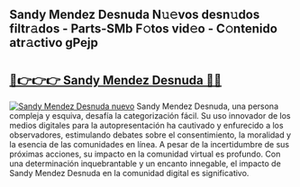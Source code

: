 ## Sandy Mendez Desnuda N𝚞𝚎vos desn𝚞dos filtr𝚊dos - Parts-SMb F𝚘tos vid𝚎o - C𝚘ntenido atr𝚊ctivo gPejp

# <h2><a href="http://mbc39o.tromn.icu/?c=Sandy+Mendez+Desnuda">🔗👉👉👉 Sandy Mendez Desnuda 🔗🔗</a></h2>

[![Sandy Mendez Desnuda nuevo](https://i.imgur.com/pEAQMta.gif)](http://mbc39o.tromn.icu/?c=Sandy+Mendez+Desnuda)
Sandy Mendez Desnuda, una persona compleja y esquiva, desafía la categorización fácil. Su uso innovador de los medios digitales para la autopresentación ha cautivado y enfurecido a los observadores, estimulando debates sobre el consentimiento, la moralidad y la esencia de las comunidades en línea. A pesar de la incertidumbre de sus próximas acciones, su impacto en la comunidad virtual es profundo. Con una determinación inquebrantable y un encanto innegable, el impacto de Sandy Mendez Desnuda en la comunidad digital es significativo.
